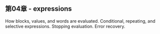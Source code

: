 ## 第04章 - expressions

How blocks, values, and words are evaluated. Conditional, repeating, and selective expressions. Stopping evaluation. Error recovery.